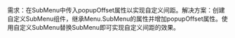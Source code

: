 需求：在SubMenu中传入popupOffset属性以实现自定义间距。解决方案：创建自定义SubMenu组件，继承Menu.SubMenu的属性并增加popupOffset属性。使用自定义SubMenu替换SubMenu即可实现自定义间距的效果。
